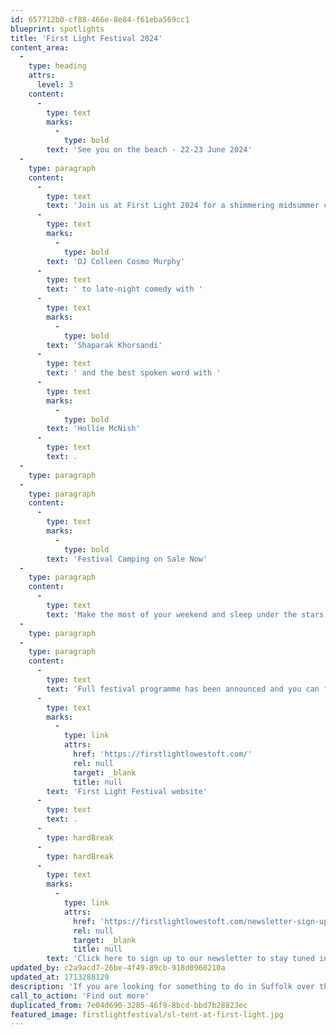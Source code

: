 ```yaml
---
id: 657712b0-cf88-466e-8e84-f61eba569cc1
blueprint: spotlights
title: 'First Light Festival 2024'
content_area:
  -
    type: heading
    attrs:
      level: 3
    content:
      -
        type: text
        marks:
          -
            type: bold
        text: 'See you on the beach - 22-23 June 2024'
  -
    type: paragraph
    content:
      -
        type: text
        text: 'Join us at First Light 2024 for a shimmering midsummer celebration in the UK’s most easterly town with a packed programme of inspiring performances over the whole festival weekend – from a Balearic breakfast on the beach with '
      -
        type: text
        marks:
          -
            type: bold
        text: 'DJ Colleen Cosmo Murphy'
      -
        type: text
        text: ' to late-night comedy with '
      -
        type: text
        marks:
          -
            type: bold
        text: 'Shaparak Khorsandi'
      -
        type: text
        text: ' and the best spoken word with '
      -
        type: text
        marks:
          -
            type: bold
        text: 'Hollie McNish'
      -
        type: text
        text: .
  -
    type: paragraph
  -
    type: paragraph
    content:
      -
        type: text
        marks:
          -
            type: bold
        text: 'Festival Camping on Sale Now'
  -
    type: paragraph
    content:
      -
        type: text
        text: 'Make the most of your weekend and sleep under the stars in the sandy dunes of Lowestoft’s South Beach. Wild Beach camping and campervan tickets are now on sale.'
  -
    type: paragraph
  -
    type: paragraph
    content:
      -
        type: text
        text: 'Full festival programme has been announced and you can find out more on the '
      -
        type: text
        marks:
          -
            type: link
            attrs:
              href: 'https://firstlightlowestoft.com/'
              rel: null
              target: _blank
              title: null
        text: 'First Light Festival website'
      -
        type: text
        text: .
      -
        type: hardBreak
      -
        type: hardBreak
      -
        type: text
        marks:
          -
            type: link
            attrs:
              href: 'https://firstlightlowestoft.com/newsletter-sign-up/'
              rel: null
              target: _blank
              title: null
        text: 'Click here to sign up to our newsletter to stay tuned in and be the first to hear about our next announcements.'
updated_by: c2a9acd7-26be-4f49-89cb-918d0960210a
updated_at: 1713288129
description: 'If you are looking for something to do in Suffolk over the midsummer weekend, then head to Lowestoft and enjoy a fantastic range of entertainment and activity. With a variety of stages, tents and venues all based around the beautiful beach front at Lowestoft, there is something for everyone, of all ages, to entertain, learn, make and do.'
call_to_action: 'Find out more'
duplicated_from: 7e04d690-3285-46f9-8bcd-bbd7b28823ec
featured_image: firstlightfestival/sl-tent-at-first-light.jpg
---
```


